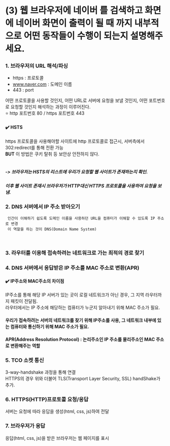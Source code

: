 # (3) 웹 브라우저에 네이버 를 검색하고 화면에 네이버 화면이 출력이 될 때 까지 내부적으로 어떤 동작들이 수행이 되는지 설명해주세요.

### 1. 브라우저의 URL 해석/파싱
   - https : 프로토콜
   - www.naver.com : 도메인 이름
   - 443 : port

  어떤 프로토콜을 사용할 것인지, 어떤 URL로 서버에 요청을 보낼 것인지, 어떤 포트번호로 요청할 것인지 해석하는 과정이 이루어진다.<br>
  ⭐ http 포트번호 80 / https 포트번호 443
<br>
#### ✔️ HSTS
https 프로토콜을 사용해야할 사이트에 http 프로토콜로 접근시, 서버측에서 302:redirect를 통해 전환 가능
<br> **BUT** 이 방법은 쿠키 탈취 등 보안상 안전하지 않다.
##### <br>-> 브라우저는 HSTS의 리스트에 우리가 요청할 웹 사이트가 존재하는지 확인. <br>
##### 이후 웹 사이트 존재시 브라우저가 HTTP대신 HTTPS 프로토콜을 사용하여 요청을 보냄.

### 2. DNS 서버에서 IP 주소 받아오기
     인간이 이해하기 쉽도록 도메인 이름을 사용하던 URL을 컴퓨터가 이해할 수 있도록 IP 주소로 변경
     이 역할을 하는 것이 DNS(Domain Name System)
<br>

### 3. 라우터를 이용해 접속하려는 네트워크로 가는 최적의 경로 찾기
### 4. DNS 서버에서 응답받은 IP 주소를 MAC 주소로 변환(APR)
#### ✔️ IP주소와 MAC주소의 차이점
IP주소를 통해 해당 IP 서버가 있는 곳이 로컬 네트워크가 아닌 경우, 그 지역 라우터까지 패킷이 전달됨.
<br> 라우터에서는 IP 주소에 해당하는 컴퓨터가 누군지 알아내기 위해 MAC 주소가 필요.

#### 우리가 접속하려는 서버의 네트워크를 찾기 위해 IP주소를 사용, 그 네트워크 내부에 있는 컴퓨터와 통신하기 위해 MAC 주소가 필요.
#### APR(Address Resolution Protocol) : 논리주소인 IP 주소를 물리주소인 MAC 주소로 변환해주는 역할

### 5. TCO 소켓 통신
3-way-handshake 과정을 통해 연결
<br> HTTPS의 경우 위와 더불어 TLS(Transport Layer Security, SSL) handShake가 추가.

### 6. HTTPS(HTTP)프로토콜 요청/응답
서버는 요청에 따라 응답을 생성(html, css, js)하여 전달
### 7. 브라우저가 응답
응답(html, css, js)을 받은 브라우저는 웹 페이지를 표시

